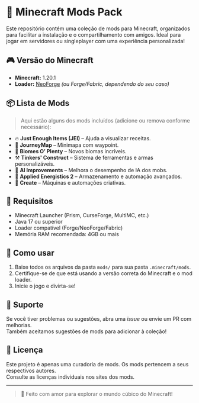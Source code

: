 # 🧱 Minecraft Mods Pack

Este repositório contém uma coleção de mods para Minecraft, organizados para facilitar a instalação e o compartilhamento com amigos. Ideal para jogar em servidores ou singleplayer com uma experiência personalizada!

## 🎮 Versão do Minecraft

- **Minecraft:** 1.20.1  
- **Loader:** [NeoForge](https://neoforged.net/) *(ou Forge/Fabric, dependendo do seu caso)*

## 📦 Lista de Mods

> Aqui estão alguns dos mods incluídos (adicione ou remova conforme necessário):

- 🔥 **Just Enough Items (JEI)** – Ajuda a visualizar receitas.
- 🧭 **JourneyMap** – Minimapa com waypoint.
- 🌿 **Biomes O’ Plenty** – Novos biomas incríveis.
- ⚒ **Tinkers' Construct** – Sistema de ferramentas e armas personalizáveis.
- 🧠 **AI Improvements** – Melhora o desempenho de IA dos mobs.
- 🌌 **Applied Energistics 2** – Armazenamento e automação avançados.
- 🚀 **Create** – Máquinas e automações criativas.

## 🧰 Requisitos

- Minecraft Launcher (Prism, CurseForge, MultiMC, etc.)
- Java 17 ou superior
- Loader compatível (Forge/NeoForge/Fabric)  
- Memória RAM recomendada: 4GB ou mais

## 🚀 Como usar

1. Baixe todos os arquivos da pasta `mods/` para sua pasta `.minecraft/mods`.
2. Certifique-se de que está usando a versão correta do Minecraft e o mod loader.
3. Inicie o jogo e divirta-se!

## 💬 Suporte

Se você tiver problemas ou sugestões, abra uma *issue* ou envie um PR com melhorias.  
Também aceitamos sugestões de mods para adicionar à coleção!

## 📄 Licença

Este projeto é apenas uma curadoria de mods. Os mods pertencem a seus respectivos autores.  
Consulte as licenças individuais nos sites dos mods.

---

> 🎉 Feito com amor para explorar o mundo cúbico do Minecraft!
